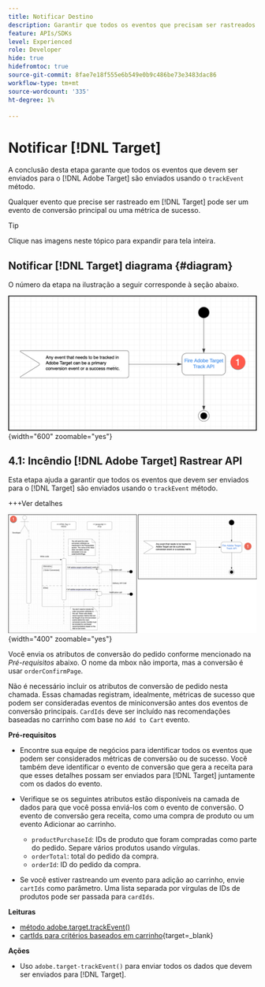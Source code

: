 ```yaml
---
title: Notificar Destino
description: Garantir que todos os eventos que precisam ser rastreados pelo [!DNL Target] são enviados usando o método trackEvent.
feature: APIs/SDKs
level: Experienced
role: Developer
hide: true
hidefromtoc: true
source-git-commit: 8fae7e18f555e6b549e0b9c486be73e3483dac86
workflow-type: tm+mt
source-wordcount: '335'
ht-degree: 1%

---
```


# Notificar [!DNL Target]

A conclusão desta etapa garante que todos os eventos que devem ser enviados para o [!DNL Adobe Target] são enviados usando o `trackEvent` método.

Qualquer evento que precise ser rastreado em [!DNL Target] pode ser um evento de conversão principal ou uma métrica de sucesso.

>[!TIP]
>
>Clique nas imagens neste tópico para expandir para tela inteira.

## Notificar [!DNL Target] diagrama {#diagram}

O número da etapa na ilustração a seguir corresponde à seção abaixo.

![Notificar diagrama de destino](/help/dev/patterns/recs-atjs/assets/diagram-notify-target.png){width="600" zoomable="yes"}

## 4.1: Incêndio [!DNL Adobe Target] Rastrear API

Esta etapa ajuda a garantir que todos os eventos que devem ser enviados para o [!DNL Target] são enviados usando o `trackEvent` método.

+++Ver detalhes

![Acionar diagrama da API de rastreamento do Adobe Target](/help/dev/patterns/recs-atjs/assets/fire-adobe-target-track-api-diagram-combined.png){width="400" zoomable="yes"}

Você envia os atributos de conversão do pedido conforme mencionado na *Pré-requisitos* abaixo. O nome da mbox não importa, mas a conversão é usar `orderConfirmPage`.

Não é necessário incluir os atributos de conversão de pedido nesta chamada. Essas chamadas registram, idealmente, métricas de sucesso que podem ser consideradas eventos de miniconversão antes dos eventos de conversão principais. `CardIds` deve ser incluído nas recomendações baseadas no carrinho com base no `Add to Cart` evento.

**Pré-requisitos**

* Encontre sua equipe de negócios para identificar todos os eventos que podem ser considerados métricas de conversão ou de sucesso. Você também deve identificar o evento de conversão que gera a receita para que esses detalhes possam ser enviados para [!DNL Target] juntamente com os dados do evento.
* Verifique se os seguintes atributos estão disponíveis na camada de dados para que você possa enviá-los com o evento de conversão. O evento de conversão gera receita, como uma compra de produto ou um evento Adicionar ao carrinho.

   * `productPurchaseId`: IDs de produto que foram compradas como parte do pedido. Separe vários produtos usando vírgulas.
   * `orderTotal`: total do pedido da compra.
   * `orderId`: ID do pedido da compra.

* Se você estiver rastreando um evento para adição ao carrinho, envie `cartIds` como parâmetro. Uma lista separada por vírgulas de IDs de produtos pode ser passada para `cardIds`.

**Leituras**

* [método adobe.target.trackEvent()](/help/dev/implement/client-side/atjs/atjs-functions/adobe-target-trackevent.md)
* [cartIds para critérios baseados em carrinho](https://experienceleague.adobe.com/docs/target/using/recommendations/criteria/base-the-recommendation-on-a-recommendation-key.html?lang=en#cart-based){target=_blank}

**Ações**

* Uso `adobe.target-trackEvent()` para enviar todos os dados que devem ser enviados para [!DNL Target].







